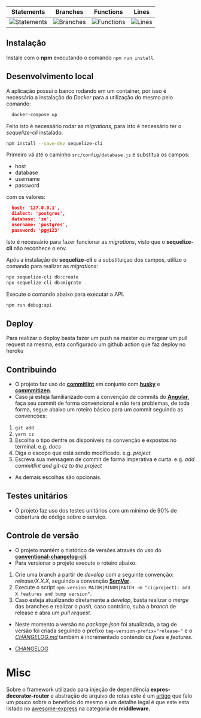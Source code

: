 

| Statements                | Branches                | Functions                | Lines                |
| ------------------------- | ----------------------- | ------------------------ | -------------------- |
| ![Statements](https://img.shields.io/badge/Coverage-100%25-brightgreen.svg) | ![Branches](https://img.shields.io/badge/Coverage-100%25-brightgreen.svg) | ![Functions](https://img.shields.io/badge/Coverage-100%25-brightgreen.svg) | ![Lines](https://img.shields.io/badge/Coverage-100%25-brightgreen.svg) |

## Instalação

Instale com o **npm** executando o comando `npm run install`.

## Desenvolvimento local
A aplicação possui o banco rodando em um container, por isso é necessário a instalação do *Docker* para a utilização do mesmo pelo comando:

```bash
  docker-compose up
```
Feito isto é necessário rodar as *migrations*, para isto é necessário ter o *sequelize-cli* instalado.

```bash
npm install --save-dev sequelize-cli
```

Primeiro vá até o caminho `src/config/database.js` e substitua os campos:
  * host
  * database
  * username
  * password

com os valores:
```json
  host: '127.0.0.1',
  dialect: 'postgres',
  database: 'ze',
  username: 'postgres',
  password: 'pg@123'
``` 
Isto é necessário para fazer funcionar as *migrations*, visto que o **sequelize-cli** não reconhece o env.

Após a instalação do **sequelize-cli** e a substituiçao dos campos, utilize o comando para realizar as *migrations*:
```bash
npx sequelize-cli db:create
npx sequelize-cli db:migrate
```

Execute o comando abaixo para executar a API.

```bash
npm run debug:api
```

## Deploy
Para realizar o deploy basta fazer um push na master ou mergear um pull request na mesma, esta configurado um github action que faz deploy no heroku

## Contribuindo

- O projeto faz uso do [**commitlint**](https://github.com/conventional-changelog/commitlint) em conjunto com [**husky**](https://github.com/typicode/husky) e [**commmitizen**](https://github.com/commitizen/cz-cli).
- Caso já esteja familiarizado com a convenção de commits do [**Angular**](https://github.com/angular/angular/blob/master/CONTRIBUTING.md#-commit-message-guidelines), faça seu commit de forma convencional e não terá problemas, de toda forma, segue abaixo um roteiro básico para um commit seguindo as convenções:

1. `git add .`
2. `yarn cz`
3. Escolha o tipo dentre os disponíveis na convenção e expostos no terminal. e.g. _docs_
4. Diga o escopo que está sendo modificado. e.g. _project_
5. Escreva sua mensagem de commit de forma imperativa e curta. e.g. _add commitlint and git-cz to the project_

- As demais escolhas são opcionais.

## Testes unitários

- O projeto faz uso dos testes unitários com um mínimo de 90% de cobertura de código sobre o serviço.

## Controle de versão

- O projeto mantém o histórico de versões através do uso do [**conventional-changelog-cli**](https://github.com/conventional-changelog/commitlint).
- Para versionar o projeto execute o roteiro abaixo.

1. Crie uma branch a partir de _develop_ com a seguinte convenção: _release/X.X.X_, seguindo a convenção **[SemVer](https://semver.org/)**.
2. Execute o script `npm version MAJOR|MINOR|PATCH -m "ci(project): add X features and bump version"`.
3. Caso esteja atualizando diretamente a _develop_, basta realizar o _merge_ das branches e realizar o _push_, caso contrário, suba a _branch_ de release e abra um _pull request_.

- Neste momento a versão no _package.json_ foi atualizada, a tag de versão foi criada seguindo o prefixo `tag-version-prefix="release-"` e o _[CHANGELOG.md](CHANGELOG.md)_ também é incrementado contendo os _fixes_ e _features_.

- [CHANGELOG](CHANGELOG.md)

# Misc
Sobre o framework utilizado para injeção de dependência **expres-decorator-router** e abstração do
arquivo de rotas este é um [artigo](https://dev.to/wakeupmh/decouple-your-express-applications-using-the-amazing-express-decorator-router-35p2) que falo um pouco sobre o beneficio do mesmo e um detalhe legal é que este esta listado no [awesome-express](https://github.com/rajikaimal/awesome-express) na categoria de **middleware**.
